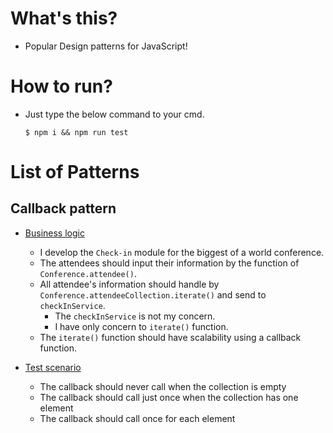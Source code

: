 # What's this?

- Popular Design patterns for JavaScript!

# How to run?

- Just type the below command to your cmd.

  ```
  $ npm i && npm run test
  ```

# List of Patterns

## Callback pattern

- [Business logic](./patterns/callback/index.js#L37)
  - I develop the `Check-in` module for the biggest of a world conference.
  - The attendees should input their information by the function of `Conference.attendee()`.
  - All attendee's information should handle by `Conference.attendeeCollection.iterate()` and send to `checkInService`.
    - The `checkInService` is not my concern.
    - I have only concern to `iterate()` function.
  - The `iterate()` function should have scalability using a callback function.

- [Test scenario](./patterns/callback/index.spec.js#L16)
  - The callback should never call when the collection is empty
  - The callback should call just once when the collection has one element
  - The callback should call once for each element